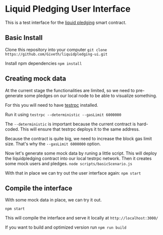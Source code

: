 # Liquid Pledging User Interface

This is a test interface for the [liquid pledging](https://github.com/Giveth/liquidpledging) smart contract.

## Basic Install

Clone this repository into your computer
`git clone https://github.com/Giveth/liquidpledging-ui.git`

Install npm dependencies
`npm install`


## Creating mock data

At the current stage the functionalities are limited, so we need to pre-generate some pledges on our local node to be able to visualize something.

For this you will need to have [testrpc](https://github.com/ethereumjs/testrpc) installed.

Run it using 
`testrpc --deterministic --gasLimit 6000000`

The `--deterministic` is important because the current contract is hard-coded. This will ensure that testrpc deploys it to the same address.

Because the contract is quite big, we need to increase the block gas limit size. That's why the `--gasLimit 6000000` option.

Now let's generate some mock data by runing a little script.
This will deploy the liquidpledging contract into our local testrpc network. Then it creates some mock users and pledges.
`node scripts/basicScenario.js`

With that in place we can try out the user interface again:
`npm start`


## Compile the interface

With some mock data in place, we can try it out.

`npm start`

This will compile the interface and serve it locally at  `http://localhost:3000/`

If you want to build and optimized version run
`npm run build`


